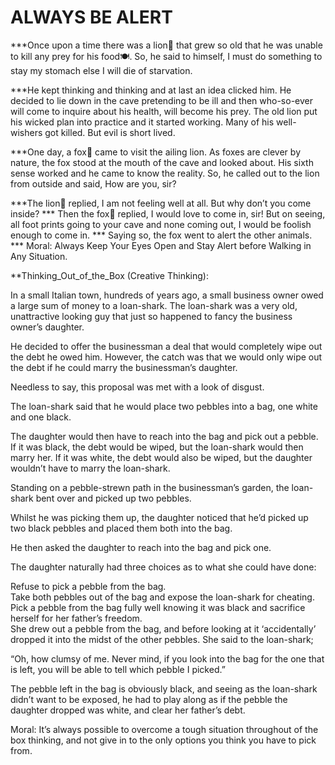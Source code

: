 # ALWAYS BE ALERT 
   ***Once upon a time there was a lion🦁 that grew so old that he was unable to kill any prey for his food🍽. So, he said to himself, I must do something to stay my stomach else I will die of starvation.
   
   ***He kept thinking and thinking and at last an idea clicked him. He decided to lie down in the cave pretending to be ill and then who-so-ever will come to inquire about his health, will become his prey. The old lion put his wicked plan into practice and it started working. Many of his well-wishers got killed. But evil is short lived.
   
   ***One day, a fox🦊 came to visit the ailing lion. As foxes are clever by nature, the fox stood at the mouth of the cave and looked about. His sixth sense worked and he came to know the reality. So, he called out to the lion from outside and said, How are you, sir?
   
   ***The lion🦁 replied, I am not feeling well at all. But why don’t you come inside?
   *** Then the fox🦊 replied, I would love to come in, sir! But on seeing, all foot prints going to your cave and none coming out, I would be foolish enough to come in.
   ***  Saying so, the fox went to alert the other animals.  ***  Moral: Always Keep Your Eyes Open and Stay Alert before Walking in Any Situation.                                     
   
   
   **Thinking_Out_of_the_Box (Creative Thinking):    
    

In a small Italian town, hundreds of years ago, a small business owner owed a large sum of money to a loan-shark. The loan-shark was a very old, unattractive looking guy that just so happened to fancy the business owner’s daughter.                           

He decided to offer the businessman a deal that would completely wipe out the debt he owed him. However, the catch was that we would only wipe out the debt if he could marry the businessman’s daughter.                              

Needless to say, this proposal was met with a look of disgust.                       

The loan-shark said that he would place two pebbles into a bag, one white and one black.                            

The daughter would then have to reach into the bag and pick out a pebble. If it was black, the debt would be wiped, but the loan-shark would then marry her. If it was white, the debt would also be wiped, but the daughter wouldn’t have to marry the loan-shark.                         

Standing on a pebble-strewn path in the businessman’s garden, the loan-shark bent over and picked up two pebbles.                   

Whilst he was picking them up, the daughter noticed that he’d picked up two black pebbles and placed them both into the bag.                    

He then asked the daughter to reach into the bag and pick one.                   

The daughter naturally had three choices as to what she could have done:                

Refuse to pick a pebble from the bag.                        
Take both pebbles out of the bag and expose the loan-shark for cheating.                               
Pick a pebble from the bag fully well knowing it was black and sacrifice herself for her father’s freedom.                               
She drew out a pebble from the bag, and before looking at it ‘accidentally’ dropped it into the midst of the other pebbles. She said to the loan-shark;                  

“Oh, how clumsy of me. Never mind, if you look into the bag for the one that is left, you will be able to tell which pebble I picked.”           

The pebble left in the bag is obviously black, and seeing as the loan-shark didn’t want to be exposed, he had to play along as if the pebble the daughter dropped was white, and clear her father’s debt.                  

Moral: It’s always possible to overcome a tough situation throughout of the box thinking, and not give in to the only options you think you have to pick from.                  
